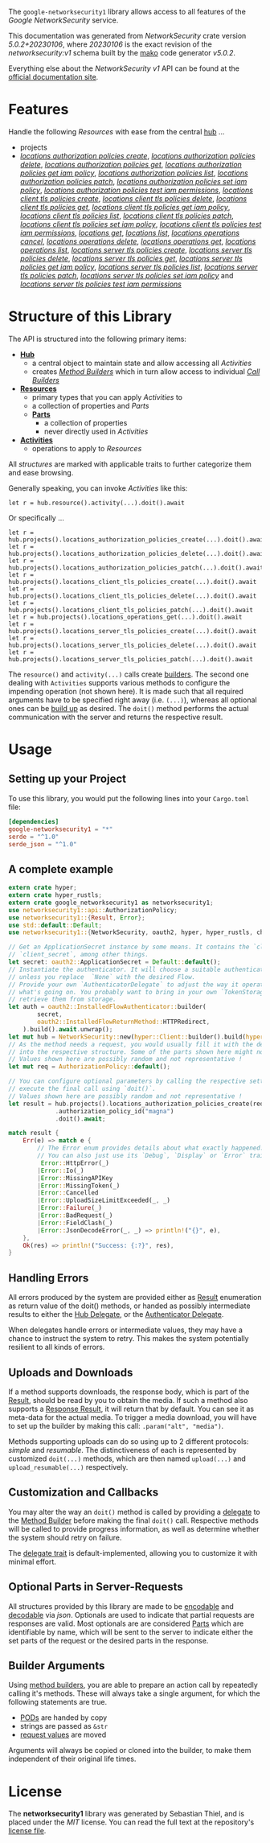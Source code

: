 <!---
DO NOT EDIT !
This file was generated automatically from 'src/generator/templates/api/README.md.mako'
DO NOT EDIT !
-->
The `google-networksecurity1` library allows access to all features of the *Google NetworkSecurity* service.

This documentation was generated from *NetworkSecurity* crate version *5.0.2+20230106*, where *20230106* is the exact revision of the *networksecurity:v1* schema built by the [mako](http://www.makotemplates.org/) code generator *v5.0.2*.

Everything else about the *NetworkSecurity* *v1* API can be found at the
[official documentation site](https://cloud.google.com/networking).
# Features

Handle the following *Resources* with ease from the central [hub](https://docs.rs/google-networksecurity1/5.0.2+20230106/google_networksecurity1/NetworkSecurity) ... 

* projects
 * [*locations authorization policies create*](https://docs.rs/google-networksecurity1/5.0.2+20230106/google_networksecurity1/api::ProjectLocationAuthorizationPolicyCreateCall), [*locations authorization policies delete*](https://docs.rs/google-networksecurity1/5.0.2+20230106/google_networksecurity1/api::ProjectLocationAuthorizationPolicyDeleteCall), [*locations authorization policies get*](https://docs.rs/google-networksecurity1/5.0.2+20230106/google_networksecurity1/api::ProjectLocationAuthorizationPolicyGetCall), [*locations authorization policies get iam policy*](https://docs.rs/google-networksecurity1/5.0.2+20230106/google_networksecurity1/api::ProjectLocationAuthorizationPolicyGetIamPolicyCall), [*locations authorization policies list*](https://docs.rs/google-networksecurity1/5.0.2+20230106/google_networksecurity1/api::ProjectLocationAuthorizationPolicyListCall), [*locations authorization policies patch*](https://docs.rs/google-networksecurity1/5.0.2+20230106/google_networksecurity1/api::ProjectLocationAuthorizationPolicyPatchCall), [*locations authorization policies set iam policy*](https://docs.rs/google-networksecurity1/5.0.2+20230106/google_networksecurity1/api::ProjectLocationAuthorizationPolicySetIamPolicyCall), [*locations authorization policies test iam permissions*](https://docs.rs/google-networksecurity1/5.0.2+20230106/google_networksecurity1/api::ProjectLocationAuthorizationPolicyTestIamPermissionCall), [*locations client tls policies create*](https://docs.rs/google-networksecurity1/5.0.2+20230106/google_networksecurity1/api::ProjectLocationClientTlsPolicyCreateCall), [*locations client tls policies delete*](https://docs.rs/google-networksecurity1/5.0.2+20230106/google_networksecurity1/api::ProjectLocationClientTlsPolicyDeleteCall), [*locations client tls policies get*](https://docs.rs/google-networksecurity1/5.0.2+20230106/google_networksecurity1/api::ProjectLocationClientTlsPolicyGetCall), [*locations client tls policies get iam policy*](https://docs.rs/google-networksecurity1/5.0.2+20230106/google_networksecurity1/api::ProjectLocationClientTlsPolicyGetIamPolicyCall), [*locations client tls policies list*](https://docs.rs/google-networksecurity1/5.0.2+20230106/google_networksecurity1/api::ProjectLocationClientTlsPolicyListCall), [*locations client tls policies patch*](https://docs.rs/google-networksecurity1/5.0.2+20230106/google_networksecurity1/api::ProjectLocationClientTlsPolicyPatchCall), [*locations client tls policies set iam policy*](https://docs.rs/google-networksecurity1/5.0.2+20230106/google_networksecurity1/api::ProjectLocationClientTlsPolicySetIamPolicyCall), [*locations client tls policies test iam permissions*](https://docs.rs/google-networksecurity1/5.0.2+20230106/google_networksecurity1/api::ProjectLocationClientTlsPolicyTestIamPermissionCall), [*locations get*](https://docs.rs/google-networksecurity1/5.0.2+20230106/google_networksecurity1/api::ProjectLocationGetCall), [*locations list*](https://docs.rs/google-networksecurity1/5.0.2+20230106/google_networksecurity1/api::ProjectLocationListCall), [*locations operations cancel*](https://docs.rs/google-networksecurity1/5.0.2+20230106/google_networksecurity1/api::ProjectLocationOperationCancelCall), [*locations operations delete*](https://docs.rs/google-networksecurity1/5.0.2+20230106/google_networksecurity1/api::ProjectLocationOperationDeleteCall), [*locations operations get*](https://docs.rs/google-networksecurity1/5.0.2+20230106/google_networksecurity1/api::ProjectLocationOperationGetCall), [*locations operations list*](https://docs.rs/google-networksecurity1/5.0.2+20230106/google_networksecurity1/api::ProjectLocationOperationListCall), [*locations server tls policies create*](https://docs.rs/google-networksecurity1/5.0.2+20230106/google_networksecurity1/api::ProjectLocationServerTlsPolicyCreateCall), [*locations server tls policies delete*](https://docs.rs/google-networksecurity1/5.0.2+20230106/google_networksecurity1/api::ProjectLocationServerTlsPolicyDeleteCall), [*locations server tls policies get*](https://docs.rs/google-networksecurity1/5.0.2+20230106/google_networksecurity1/api::ProjectLocationServerTlsPolicyGetCall), [*locations server tls policies get iam policy*](https://docs.rs/google-networksecurity1/5.0.2+20230106/google_networksecurity1/api::ProjectLocationServerTlsPolicyGetIamPolicyCall), [*locations server tls policies list*](https://docs.rs/google-networksecurity1/5.0.2+20230106/google_networksecurity1/api::ProjectLocationServerTlsPolicyListCall), [*locations server tls policies patch*](https://docs.rs/google-networksecurity1/5.0.2+20230106/google_networksecurity1/api::ProjectLocationServerTlsPolicyPatchCall), [*locations server tls policies set iam policy*](https://docs.rs/google-networksecurity1/5.0.2+20230106/google_networksecurity1/api::ProjectLocationServerTlsPolicySetIamPolicyCall) and [*locations server tls policies test iam permissions*](https://docs.rs/google-networksecurity1/5.0.2+20230106/google_networksecurity1/api::ProjectLocationServerTlsPolicyTestIamPermissionCall)




# Structure of this Library

The API is structured into the following primary items:

* **[Hub](https://docs.rs/google-networksecurity1/5.0.2+20230106/google_networksecurity1/NetworkSecurity)**
    * a central object to maintain state and allow accessing all *Activities*
    * creates [*Method Builders*](https://docs.rs/google-networksecurity1/5.0.2+20230106/google_networksecurity1/client::MethodsBuilder) which in turn
      allow access to individual [*Call Builders*](https://docs.rs/google-networksecurity1/5.0.2+20230106/google_networksecurity1/client::CallBuilder)
* **[Resources](https://docs.rs/google-networksecurity1/5.0.2+20230106/google_networksecurity1/client::Resource)**
    * primary types that you can apply *Activities* to
    * a collection of properties and *Parts*
    * **[Parts](https://docs.rs/google-networksecurity1/5.0.2+20230106/google_networksecurity1/client::Part)**
        * a collection of properties
        * never directly used in *Activities*
* **[Activities](https://docs.rs/google-networksecurity1/5.0.2+20230106/google_networksecurity1/client::CallBuilder)**
    * operations to apply to *Resources*

All *structures* are marked with applicable traits to further categorize them and ease browsing.

Generally speaking, you can invoke *Activities* like this:

```Rust,ignore
let r = hub.resource().activity(...).doit().await
```

Or specifically ...

```ignore
let r = hub.projects().locations_authorization_policies_create(...).doit().await
let r = hub.projects().locations_authorization_policies_delete(...).doit().await
let r = hub.projects().locations_authorization_policies_patch(...).doit().await
let r = hub.projects().locations_client_tls_policies_create(...).doit().await
let r = hub.projects().locations_client_tls_policies_delete(...).doit().await
let r = hub.projects().locations_client_tls_policies_patch(...).doit().await
let r = hub.projects().locations_operations_get(...).doit().await
let r = hub.projects().locations_server_tls_policies_create(...).doit().await
let r = hub.projects().locations_server_tls_policies_delete(...).doit().await
let r = hub.projects().locations_server_tls_policies_patch(...).doit().await
```

The `resource()` and `activity(...)` calls create [builders][builder-pattern]. The second one dealing with `Activities` 
supports various methods to configure the impending operation (not shown here). It is made such that all required arguments have to be 
specified right away (i.e. `(...)`), whereas all optional ones can be [build up][builder-pattern] as desired.
The `doit()` method performs the actual communication with the server and returns the respective result.

# Usage

## Setting up your Project

To use this library, you would put the following lines into your `Cargo.toml` file:

```toml
[dependencies]
google-networksecurity1 = "*"
serde = "^1.0"
serde_json = "^1.0"
```

## A complete example

```Rust
extern crate hyper;
extern crate hyper_rustls;
extern crate google_networksecurity1 as networksecurity1;
use networksecurity1::api::AuthorizationPolicy;
use networksecurity1::{Result, Error};
use std::default::Default;
use networksecurity1::{NetworkSecurity, oauth2, hyper, hyper_rustls, chrono, FieldMask};

// Get an ApplicationSecret instance by some means. It contains the `client_id` and 
// `client_secret`, among other things.
let secret: oauth2::ApplicationSecret = Default::default();
// Instantiate the authenticator. It will choose a suitable authentication flow for you, 
// unless you replace  `None` with the desired Flow.
// Provide your own `AuthenticatorDelegate` to adjust the way it operates and get feedback about 
// what's going on. You probably want to bring in your own `TokenStorage` to persist tokens and
// retrieve them from storage.
let auth = oauth2::InstalledFlowAuthenticator::builder(
        secret,
        oauth2::InstalledFlowReturnMethod::HTTPRedirect,
    ).build().await.unwrap();
let mut hub = NetworkSecurity::new(hyper::Client::builder().build(hyper_rustls::HttpsConnectorBuilder::new().with_native_roots().https_or_http().enable_http1().enable_http2().build()), auth);
// As the method needs a request, you would usually fill it with the desired information
// into the respective structure. Some of the parts shown here might not be applicable !
// Values shown here are possibly random and not representative !
let mut req = AuthorizationPolicy::default();

// You can configure optional parameters by calling the respective setters at will, and
// execute the final call using `doit()`.
// Values shown here are possibly random and not representative !
let result = hub.projects().locations_authorization_policies_create(req, "parent")
             .authorization_policy_id("magna")
             .doit().await;

match result {
    Err(e) => match e {
        // The Error enum provides details about what exactly happened.
        // You can also just use its `Debug`, `Display` or `Error` traits
         Error::HttpError(_)
        |Error::Io(_)
        |Error::MissingAPIKey
        |Error::MissingToken(_)
        |Error::Cancelled
        |Error::UploadSizeLimitExceeded(_, _)
        |Error::Failure(_)
        |Error::BadRequest(_)
        |Error::FieldClash(_)
        |Error::JsonDecodeError(_, _) => println!("{}", e),
    },
    Ok(res) => println!("Success: {:?}", res),
}

```
## Handling Errors

All errors produced by the system are provided either as [Result](https://docs.rs/google-networksecurity1/5.0.2+20230106/google_networksecurity1/client::Result) enumeration as return value of
the doit() methods, or handed as possibly intermediate results to either the 
[Hub Delegate](https://docs.rs/google-networksecurity1/5.0.2+20230106/google_networksecurity1/client::Delegate), or the [Authenticator Delegate](https://docs.rs/yup-oauth2/*/yup_oauth2/trait.AuthenticatorDelegate.html).

When delegates handle errors or intermediate values, they may have a chance to instruct the system to retry. This 
makes the system potentially resilient to all kinds of errors.

## Uploads and Downloads
If a method supports downloads, the response body, which is part of the [Result](https://docs.rs/google-networksecurity1/5.0.2+20230106/google_networksecurity1/client::Result), should be
read by you to obtain the media.
If such a method also supports a [Response Result](https://docs.rs/google-networksecurity1/5.0.2+20230106/google_networksecurity1/client::ResponseResult), it will return that by default.
You can see it as meta-data for the actual media. To trigger a media download, you will have to set up the builder by making
this call: `.param("alt", "media")`.

Methods supporting uploads can do so using up to 2 different protocols: 
*simple* and *resumable*. The distinctiveness of each is represented by customized 
`doit(...)` methods, which are then named `upload(...)` and `upload_resumable(...)` respectively.

## Customization and Callbacks

You may alter the way an `doit()` method is called by providing a [delegate](https://docs.rs/google-networksecurity1/5.0.2+20230106/google_networksecurity1/client::Delegate) to the 
[Method Builder](https://docs.rs/google-networksecurity1/5.0.2+20230106/google_networksecurity1/client::CallBuilder) before making the final `doit()` call. 
Respective methods will be called to provide progress information, as well as determine whether the system should 
retry on failure.

The [delegate trait](https://docs.rs/google-networksecurity1/5.0.2+20230106/google_networksecurity1/client::Delegate) is default-implemented, allowing you to customize it with minimal effort.

## Optional Parts in Server-Requests

All structures provided by this library are made to be [encodable](https://docs.rs/google-networksecurity1/5.0.2+20230106/google_networksecurity1/client::RequestValue) and 
[decodable](https://docs.rs/google-networksecurity1/5.0.2+20230106/google_networksecurity1/client::ResponseResult) via *json*. Optionals are used to indicate that partial requests are responses 
are valid.
Most optionals are are considered [Parts](https://docs.rs/google-networksecurity1/5.0.2+20230106/google_networksecurity1/client::Part) which are identifiable by name, which will be sent to 
the server to indicate either the set parts of the request or the desired parts in the response.

## Builder Arguments

Using [method builders](https://docs.rs/google-networksecurity1/5.0.2+20230106/google_networksecurity1/client::CallBuilder), you are able to prepare an action call by repeatedly calling it's methods.
These will always take a single argument, for which the following statements are true.

* [PODs][wiki-pod] are handed by copy
* strings are passed as `&str`
* [request values](https://docs.rs/google-networksecurity1/5.0.2+20230106/google_networksecurity1/client::RequestValue) are moved

Arguments will always be copied or cloned into the builder, to make them independent of their original life times.

[wiki-pod]: http://en.wikipedia.org/wiki/Plain_old_data_structure
[builder-pattern]: http://en.wikipedia.org/wiki/Builder_pattern
[google-go-api]: https://github.com/google/google-api-go-client

# License
The **networksecurity1** library was generated by Sebastian Thiel, and is placed 
under the *MIT* license.
You can read the full text at the repository's [license file][repo-license].

[repo-license]: https://github.com/Byron/google-apis-rsblob/main/LICENSE.md

